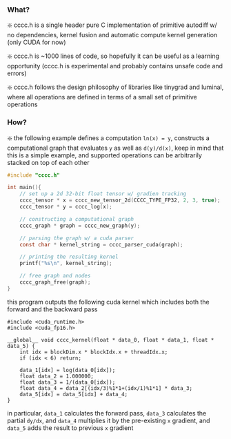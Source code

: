 ### What?

❇️ cccc.h is a single header pure C implementation of primitive autodiff w/ no dependencies, kernel fusion and automatic compute kernel generation (only CUDA for now)

❇️ cccc.h is ~1000 lines of code, so hopefully it can be useful as a learning opportunity (cccc.h is experimental and probably contains unsafe code and errors)

❇️ cccc.h follows the design philosophy of libraries like tinygrad and luminal, where all operations are defined in terms of a small set of primitive operations

### How?

❇️ the following example defines a computation `ln(x) = y`, constructs a computational graph that evaluates `y` as well as `d(y)/d(x)`, keep in mind that  this is a simple example, and supported operations can be arbitrarily stacked on top of each other

```c
#include "cccc.h"

int main(){
    // set up a 2d 32-bit float tensor w/ gradien tracking
    cccc_tensor * x = cccc_new_tensor_2d(CCCC_TYPE_FP32, 2, 3, true);
    cccc_tensor * y = cccc_log(x);

    // constructing a computational graph
    cccc_graph * graph = cccc_new_graph(y);

    // parsing the graph w/ a cuda parser
    const char * kernel_string = cccc_parser_cuda(graph);

    // printing the resulting kernel
    printf("%s\n", kernel_string);

    // free graph and nodes
    cccc_graph_free(graph);
}
```

this program outputs the following cuda kernel which includes both the forward and the backward pass

```cuda
#include <cuda_runtime.h>
#include <cuda_fp16.h>

__global__ void cccc_kernel(float * data_0, float * data_1, float * data_5) {
    int idx = blockDim.x * blockIdx.x + threadIdx.x;
    if (idx < 6) return;

    data_1[idx] = log(data_0[idx]);
    float data_2 = 1.000000;
    float data_3 = 1/(data_0[idx]);
    float data_4 = data_2[(idx/3)%1*1+(idx/1)%1*1] * data_3;
    data_5[idx] = data_5[idx] + data_4;
}

```

in particular, `data_1` calculates the forward pass, `data_3` calculates the partial `dy/dx`, and `data_4` multiplies it by the pre-existing `x` gradient, and `data_5` adds the result to previous `x` gradient

